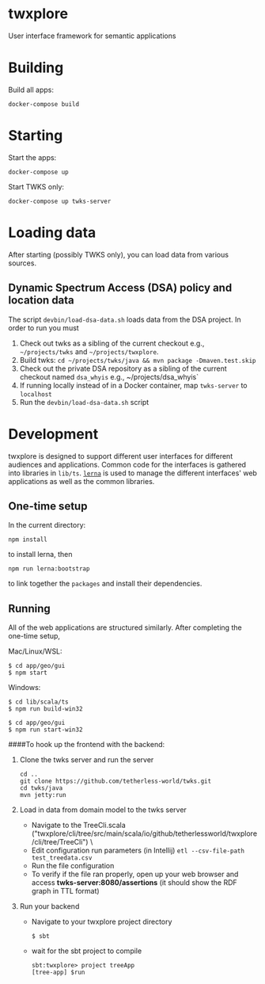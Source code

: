 # twxplore

User interface framework for semantic applications


# Building

Build all apps:

    docker-compose build
    
# Starting

Start the apps:

    docker-compose up

Start TWKS only:
    
    docker-compose up twks-server

# Loading data

After starting (possibly TWKS only), you can load data from various sources.

## Dynamic Spectrum Access (DSA) policy and location data

The script `devbin/load-dsa-data.sh` loads data from the DSA project. In order to run you must

1. Check out twks as a sibling of the current checkout e.g., `~/projects/twks` and `~/projects/twxplore`.
1. Build twks: `cd ~/projects/twks/java && mvn package -Dmaven.test.skip`
1. Check out the private DSA repository as a sibling of the current checkout named `dsa_whyis` e.g., ~/projects/dsa_whyis`
1. If running locally instead of in a Docker container, map `twks-server` to `localhost`
1. Run the `devbin/load-dsa-data.sh` script

# Development

twxplore is designed to support different user interfaces for different audiences and applications. Common code for the interfaces is gathered into libraries in `lib/ts`. [`lerna`](https://github.com/lerna/lerna) is used to manage the different interfaces' web applications as well as the common libraries.

## One-time setup

In the current directory:

    npm install
    
to install lerna, then

    npm run lerna:bootstrap
    
to link together the `packages` and install their dependencies.

## Running

All of the web applications are structured similarly. After completing the one-time setup, 

Mac/Linux/WSL:

    $ cd app/geo/gui
    $ npm start

Windows:

    $ cd lib/scala/ts
    $ npm run build-win32
    
    $ cd app/geo/gui
    $ npm run start-win32
    
####To hook up the frontend with the backend:
1. Clone the twks server and run the server
    
    ```
    cd ..
    git clone https://github.com/tetherless-world/twks.git 
    cd twks/java
    mvn jetty:run
   ```     
2. Load in data from domain model to the twks server
    
    - Navigate to the TreeCli.scala ("twxplore/cli/tree/src/main/scala/io/github/tetherlessworld/twxplore/cli/tree/TreeCli") \
    - Edit configuration run parameters (in Intellij) ```etl --csv-file-path test_treedata.csv```
    - Run the file configuration
    - To verify if the file ran properly, open up your web browser and access **twks-server:8080/assertions** 
    (it should show the RDF graph in TTL format)

3. Run your backend
    - Navigate to your twxplore project directory
    
        ```
        $ sbt
        ```
     - wait for the sbt project to compile
     
        ```
        sbt:twxplore> project treeApp
        [tree-app] $run
        ```


     
  